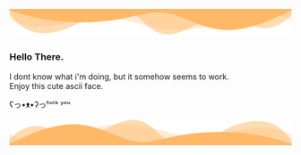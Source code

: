 ![header](./header.png)


### Hello There.

I dont know what i'm doing, but it somehow seems to work. <br>
Enjoy this cute ascii face.

ʕっ•ᴥ•ʔっᶠᵘᶜᵏ ʸᵒᵘ

![Footer](./footer.png)
